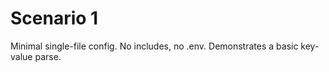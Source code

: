 # Scenario 1
Minimal single-file config. No includes, no .env.
Demonstrates a basic key-value parse.

